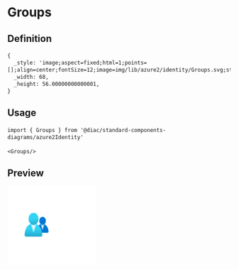 # Groups

## Definition

```
{
  _style: 'image;aspect=fixed;html=1;points=[];align=center;fontSize=12;image=img/lib/azure2/identity/Groups.svg;strokeColor=none;',
  _width: 68,
  _height: 56.00000000000001,
}
```

## Usage

```
import { Groups } from '@diac/standard-components-diagrams/azure2Identity'

<Groups/>
```

## Preview

<img src="./groups.png" width="200"/>

